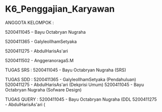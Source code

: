 # K6_Penggajian_Karyawan
ANGGOTA KELOMPOK :

5200411045 – Bayu Octabryan Nugraha

5200411365 - GalyleoIlhamSetyaka

5200411275 - AbdulHarisAs'ari

5200411502 - AnggeranoragaS.M


TUGAS SRS :
5200411045 - Bayu Octabryan Nugraha (SRS)



TUGAS SDD :
5200411365 - GalyleoIlhamSetyaka (Pendahuluan)
5200411275 - AbdulHarisAs'ari (Dekprisi Umum)
5200411045 - Bayu Octabryan Nugraha (Sofware Design)


TUGAS QUERY  :
5200411045 - Bayu Octabryan Nugraha (DDL
5200411275 - AbdulHarisAs'ari (
